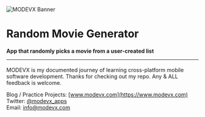 ![MODEVX Banner](https://user-images.githubusercontent.com/51300954/70197571-4edcdb80-16da-11ea-9e94-6bb4f6ef4675.png)

# Random Movie Generator
#### App that randomly picks a movie from a user-created list <hr>  

MODEVX is my documented journey of learning cross-platform mobile software development.  Thanks for checking out my repo.  Any & ALL feedback is welcome.

Blog / Practice Projects: [www.modevx.com](https://www.modevx.com)<br>
Twitter: [@modevx_apps](https://www.twitter.com/modevx_apps)<br>
Email: info@modevx.com

